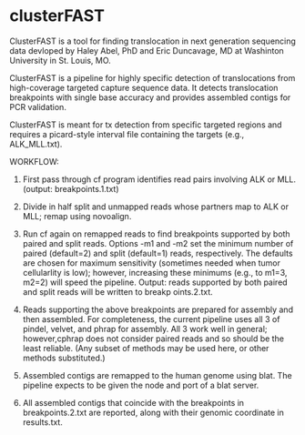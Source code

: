 clusterFAST
===========

ClusterFAST is a tool for finding translocation in next generation sequencing data devloped by Haley Abel, PhD and Eric Duncavage, MD at Washinton University in St. Louis, MO.

ClusterFAST is a pipeline for highly specific detection of translocations from high-coverage targeted capture sequence data.  It detects translocation breakpoints with single base accuracy and provides assembled contigs for PCR validation.

ClusterFAST is meant for tx detection from specific targeted regions and requires a picard-style interval file containing the targets (e.g., ALK_MLL.txt).  

WORKFLOW:
1) First pass through cf program identifies read pairs involving ALK or MLL.	(output: breakpoints.1.txt)

2) Divide in half split and unmapped reads whose partners map to ALK or MLL; remap using novoalign.

3) Run cf again on remapped reads to find breakpoints supported by both paired and split reads.  Options -m1 and -m2 set the minimum number of paired (default=2) and split (default=1) reads, respectively.  The defaults are chosen for maximum sensitivity (sometimes needed when tumor cellularlity is low); however, increasing these minimums (e.g., to m1=3, m2=2) will speed the pipeline.  Output: reads supported by both paired and split reads will be written to breakp
oints.2.txt.

4) Reads supporting the above breakpoints are prepared for assembly and then assembled.  For completeness, the current pipeline uses all 3 of pindel, velvet, and phrap for assembly.  All 3 work well in general; however,cphrap does not consider paired reads and so should be the least reliable.  (Any subset of methods may be used here, or other methods substituted.)

5) Assembled contigs are remapped to the human genome using blat.  The pipeline expects to be given the node and port of a blat server.

6) All assembled contigs that coincide with the breakpoints in breakpoints.2.txt are reported, along with their genomic coordinate in results.txt.
